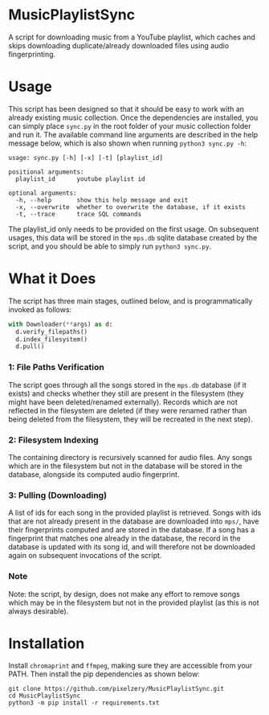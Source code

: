 # MusicPlaylistSync
A script for downloading music from a YouTube playlist, which caches and skips downloading duplicate/already downloaded files using audio fingerprinting.

# Usage
This script has been designed so that it should be easy to work with an already existing music collection.
Once the dependencies are installed, you can simply place `sync.py` in the root folder of your music collection folder and run it.
The available command line arguments are described in the help message below, which is also shown when running `python3 sync.py -h`:

```
usage: sync.py [-h] [-x] [-t] [playlist_id]

positional arguments:
  playlist_id      youtube playlist id

optional arguments:
  -h, --help       show this help message and exit
  -x, --overwrite  whether to overwrite the database, if it exists
  -t, --trace      trace SQL commands
```

The playlist_id only needs to be provided on the first usage. 
On subsequent usages, this data will be stored in the `mps.db` sqlite database created by the script, and you should be able to simply run `python3 sync.py`.

# What it Does
The script has three main stages, outlined below, and is programmatically invoked as follows:
```python
with Downloader(**args) as d:
  d.verify_filepaths()
  d.index_filesystem()
  d.pull()
```

### 1: File Paths Verification
The script goes through all the songs stored in the `mps.db` database (if it exists) and checks whether they still are present in the filesystem (they might have been deleted/renamed externally).
Records which are not reflected in the filesystem are deleted (if they were renamed rather than being deleted from the filesystem, they will be recreated in the next step).

### 2: Filesystem Indexing
The containing directory is recursively scanned for audio files. 
Any songs which are in the filesystem but not in the database will be stored in the database, alongside its computed audio fingerprint.

### 3: Pulling (Downloading)
A list of ids for each song in the provided playlist is retrieved. Songs with ids that are not already present in the database are downloaded into `mps/`, have their fingerprints computed and are stored in the database.
If a song has a fingerprint that matches one already in the database, the record in the database is updated with its song id, and will therefore not be downloaded again on subsequent invocations of the script.

### Note
Note: the script, by design, does not make any effort to remove songs which may be in the filesystem but not in the provided playlist (as this is not always desirable).

# Installation
Install `chromaprint` and `ffmpeg`, making sure they are accessible from your PATH. Then install the pip dependencies as shown below:

```
git clone https://github.com/pixelzery/MusicPlaylistSync.git
cd MusicPlaylistSync
python3 -m pip install -r requirements.txt
```

